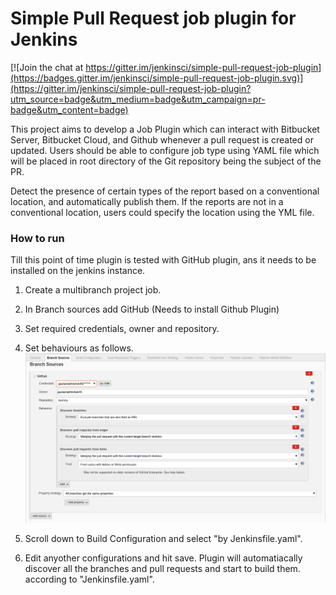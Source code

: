 # Simple Pull Request job plugin for Jenkins

[![Join the chat at https://gitter.im/jenkinsci/simple-pull-request-job-plugin](https://badges.gitter.im/jenkinsci/simple-pull-request-job-plugin.svg)](https://gitter.im/jenkinsci/simple-pull-request-job-plugin?utm_source=badge&utm_medium=badge&utm_campaign=pr-badge&utm_content=badge)

This project aims to develop a Job Plugin which can interact with Bitbucket Server, Bitbucket Cloud, and Github whenever a pull request is created or updated. Users should be able to configure job type using YAML file which will be placed in root directory of the Git repository being the subject of the PR.

Detect the presence of certain types of the report based on a conventional location, and automatically publish them. If the reports are not in a conventional location, users could specify the location using the YML file.

### How to run

Till this point of time plugin is tested with GitHub plugin, ans it needs to be installed on the jenkins instance.
1. Create a multibranch project job.
2. In Branch sources add GitHub (Needs to install Github Plugin)
3. Set required credentials, owner and repository.
4. Set behaviours as follows.
![branch-source](images/branch-source.png)

5. Scroll down to Build Configuration and select "by Jenkinsfile.yaml".
6. Edit anyother configurations and hit save. Plugin will automatiacally discover all the branches and pull requests and start to build them. according to "Jenkinsfile.yaml".